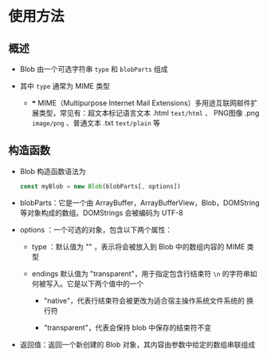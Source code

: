 # 使用方法

## 概述

+ Blob  由一个可选字符串  `type` 和 `blobParts` 组成

+ 其中 `type` 通常为 MIME 类型

  + ❝ MIME（Multipurpose Internet Mail Extensions）多用途互联网邮件扩展类型，常见有：超文本标记语言文本 .html `text/html`  、 PNG图像 .png `image/png` 、普通文本 .txt `text/plain` 等

## 构造函数

+ Blob 构造函数语法为

    ```js
    const myBlob = new Blob(blobParts[, options])
    ```

+ blobParts：它是一个由 ArrayBuffer，ArrayBufferView，Blob，DOMString 等对象构成的数组。DOMStrings 会被编码为 UTF-8

+ options  ：一个可选的对象，包含以下两个属性：

  + type ：默认值为 ""  ，表示将会被放入到 Blob 中的数组内容的 MIME 类型

  + endings 默认值为 "transparent"，用于指定包含行结束符 `\n`  的字符串如何被写入。它是以下两个值中的一个

    + "native"，代表行结束符会被更改为适合宿主操作系统文件系统的 换行符

    + "transparent"，代表会保持 blob 中保存的结束符不变

+ 返回值：返回一个新创建的 Blob 对象，其内容由参数中给定的数组串联组成
